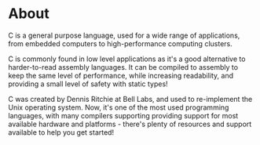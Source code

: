 # About

C is a general purpose language, used for a wide range of applications, from embedded computers to high-performance computing clusters. 

C is commonly found in low level applications as it's a good alternative to harder-to-read assembly languages. It can be compiled to assembly to keep the same level of performance, while increasing readability, and providing a small level of safety with static types!

C was created by Dennis Ritchie at Bell Labs, and used to re-implement the Unix operating system. Now, it's one of the most used programming languages, with many compilers supporting providing support for most available hardware and platforms - there's plenty of resources and support available to help you get started!
